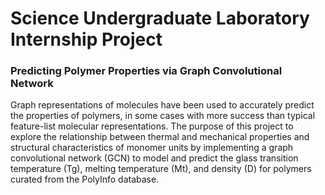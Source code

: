 # Science Undergraduate Laboratory Internship Project
### Predicting Polymer Properties via Graph Convolutional Network

Graph representations of molecules have been used to accurately predict the properties of polymers, in some cases with more success than typical feature-list molecular representations. The purpose of this project to explore the relationship between thermal and mechanical properties and structural characteristics of monomer units by implementing a graph convolutional network (GCN) to model and predict the glass transition temperature (Tg), melting temperature (Mt), and density (D) for polymers curated from the PolyInfo database.
